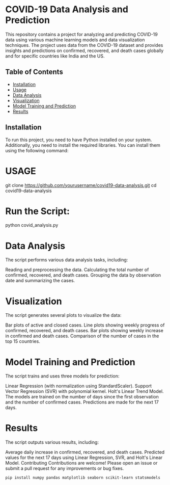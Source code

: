 # COVID-19 Data Analysis and Prediction

This repository contains a project for analyzing and predicting COVID-19 data using various machine learning models and data visualization techniques. The project uses data from the COVID-19 dataset and provides insights and predictions on confirmed, recovered, and death cases globally and for specific countries like India and the US.

## Table of Contents
- [Installation](#installation)
- [Usage](#usage)
- [Data Analysis](#data-analysis)
- [Visualization](#visualization)
- [Model Training and Prediction](#model-training-and-prediction)
- [Results](#results)



## Installation

To run this project, you need to have Python installed on your system. Additionally, you need to install the required libraries. You can install them using the following command:

# USAGE
git clone https://github.com/yourusername/covid19-data-analysis.git
cd covid19-data-analysis

# Run the Script:
python covid_analysis.py

# Data Analysis
The script performs various data analysis tasks, including:

Reading and preprocessing the data.
Calculating the total number of confirmed, recovered, and death cases.
Grouping the data by observation date and summarizing the cases.

# Visualization
The script generates several plots to visualize the data:

Bar plots of active and closed cases.
Line plots showing weekly progress of confirmed, recovered, and death cases.
Bar plots showing weekly increase in confirmed and death cases.
Comparison of the number of cases in the top 15 countries.

# Model Training and Prediction
The script trains and uses three models for prediction:

Linear Regression (with normalization using StandardScaler).
Support Vector Regression (SVR) with polynomial kernel.
Holt's Linear Trend Model.
The models are trained on the number of days since the first observation and the number of confirmed cases. Predictions are made for the next 17 days.

# Results
The script outputs various results, including:

Average daily increase in confirmed, recovered, and death cases.
Predicted values for the next 17 days using Linear Regression, SVR, and Holt's Linear Model.
Contributing
Contributions are welcome! Please open an issue or submit a pull request for any improvements or bug fixes.
```bash
pip install numpy pandas matplotlib seaborn scikit-learn statsmodels

